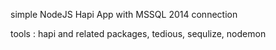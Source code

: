 simple NodeJS Hapi App with MSSQL 2014 connection

tools : hapi and related packages, tedious, sequlize, nodemon
